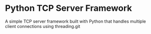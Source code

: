 # Python TCP Server Framework

A simple TCP server framework built with Python that handles multiple client connections using threading.git 
